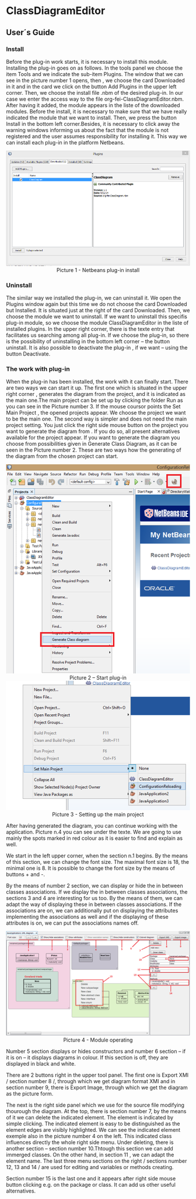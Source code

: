 # ClassDiagramEditor

## User´s Guide

### Install

<p align-justify> 
 Before the plug-in work starts, it is necessary to install this module. Installing the plug-in goes on as follows.
In the tools panel we choose the item Tools and we indicate the sub-item Plugins. The window that we can see in the picture number 1 opens, then ,  we choose the card Downloaded in it and  in the card we click on the button Add Plugins in the upper left corner. Then, we choose the install file .nbm of the desired plug-in. In our case we enter the access way to the file org-fei-ClassDiagramEditor.nbm. After having it added, the module appears in the liste of the downloaded modules. Before the install, it is necessary to make sure that we have really indicated the module that we want to install. Then, we press the button Install in the bottom left corner.Besides, it is necessary to click away the warning windows informing us about the fact that the module is not registered and the user assumes responsibility for installing it. This way we can install each plug-in in the platform Netbeans.
</p>


<div align="center"><img alt='Netbeans plug-in install' src ="/Images/picture1.png" /> </div>
<div align="center"> Picture 1 - Netbeans plug-in install </div>



### Uninstall

   The similar way we installed the plug-in, we can uninstall it. We open the Plugins window again but this time we do not choose the card  Downloaded but Installed. It is situated just at the right of the card Downloaded. Then, we choose the module we want to uninstall. If we want to uninstall this specifis plug-in module, so we choose the module ClassDiagramEditor in the liste of installed plugins. In the upper right corner, there is the texte entry that facilitates us searching among all plug-in.  If we choose the plug-in, so there is the possibility of uninstalling in the bottom left corner – the button uninstall. It is also possible to deactivate the plug-in , if we want – using the button Deactivate.                          

### The work with plug-in

 When the plug-in has been installed, the work with it can finally start. There are two ways we can start it up. The first one which is situated in the upper right corner , generates the diagram from the project, and it is indicated as the main one.The main project can be set up by clicking the folder Run as you can see in the Picture number 3.
If the mouse coursor points the Set Main Project , the opened projects appear. We choose the project we want to be the main one.
 The second way is simpler and does not need the main project setting. You just click the right side mouse button on the project you want to generate the diagram from .
If you do so, all present alternatives available for the project appear. If you want to generate the diagram you choose from possibilities given in Generate Class Diagram, as it can be seen in the Picture number 2.
These are two ways how the generating of the diagram from the chosen project can start.

<div align="center"><img alt='Start plug-in' src ="/Images/picture2.png" /></div>
<div align="center">Picture 2 – Start plug-in</div>


<div align="center"><img alt='Setting up the main project' src ="/Images/picture3.png" /> </div>
<div align="center"> Picture 3 - Setting up the main project </div>



   After having generated the diagram, you can continue working with the application. Picture n.4 you can see under the texte. We are going to use mainly the spots marked in red colour as it is easier to find and explain as well.
   
   We start in the left upper corner, when the section n.1 begins. By the means of this section, we can change the font size. The maximal font size is 18, the minimal one is 8. It is possible to change the font size by the means of buttons + and -.
   
   By the means of number 2 section, we can display or hide the in between classes associations. If we display the in between classes  associations, the sections 3 and 4 are interesting for us too. By the means of them, we can adapt the way of displaying these in between classes associations. If the associations are on, we can additionally put on displaying the attributes implementing the associations as well and if the displaying of these attributes is on, we can put the associations names off.


<div align="center"><img alt='Module operating' src ="/Images/picture4.png" /> </div>
<div align="center"> Picture 4  -  Module operating </div>



   Number 5 section displays or hides constructors and number 6 section – if it is on – it displays diagrams in colour. If this section is off, they are displayed in black and white.

   There are 2 buttons right in the upper tool panel. The first one is Export XMI / section number 8 /, through which we get  diagram format XMI and in section number 9, there is Export Image, through which we get the diagram as the picture form.

   The next is the right side panel which we use for the source file modifying thourough the diagram. At the top, there is section number 7, by the means of it we can delete the indicated element. The element is indicated by simple clicking. The indicated element is easy to be distinguished as the element edges are visibly highlighted. We can see the indicated element exemple also in the picture number 4 on the left. This indicated class influences directly the whole right side menu.
Under deleting, there is  another section – section number 10.Thtough this section we can add immerged classes.
On the other hand, in section 11 , we can adapt the element name. The last three menu sections on the right / sections number 12, 13 and 14 / are used for editing and variables or methods creating.

   Section number 15 is the last one and it appears after right side mouse button clicking  e.g. on the package or class. It can add us other useful alternatives.
